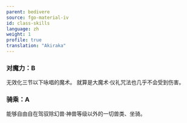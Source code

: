 ```yaml
---
parent: bedivere
source: fgo-material-iv
id: class-skills
language: zh
weight: 1
profile: true
translation: "Akiraka"
---
```


### 对魔力：B

无效化三节以下咏唱的魔术。
就算是大魔术·仪礼咒法也几乎不会受到伤害。

### 骑乘：A

能够自由自在驾驭除幻兽·神兽等级以外的一切兽类、坐骑。

